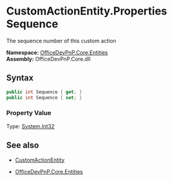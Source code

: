 # CustomActionEntity.Properties Sequence
The sequence number of this custom action  

**Namespace:** [OfficeDevPnP.Core.Entities](OfficeDevPnP.Core.Entities.md)  
**Assembly:** OfficeDevPnP.Core.dll  
## Syntax
```C#
public int Sequence { get; }
public int Sequence { set; }
```

### Property Value
Type: [System.Int32](System.Int32.md) 

## See also
- [CustomActionEntity](CustomActionEntity.md) 

- [OfficeDevPnP.Core.Entities](OfficeDevPnP.Core.Entities.md)
